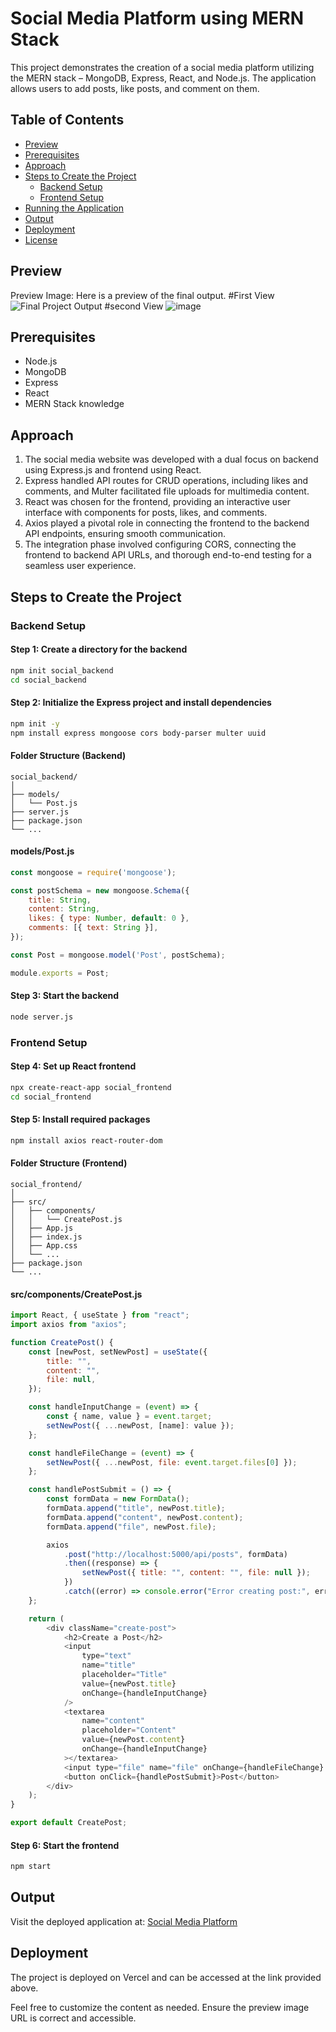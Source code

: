 # Social Media Platform using MERN Stack

This project demonstrates the creation of a social media platform utilizing the MERN stack – MongoDB, Express, React, and Node.js. The application allows users to add posts, like posts, and comment on them.

## Table of Contents

- [Preview](#preview)
- [Prerequisites](#prerequisites)
- [Approach](#approach)
- [Steps to Create the Project](#steps-to-create-the-project)
  - [Backend Setup](#backend-setup)
  - [Frontend Setup](#frontend-setup)
- [Running the Application](#running-the-application)
- [Output](#output)
- [Deployment](#deployment)
- [License](#license)

## Preview

Preview Image: Here is a preview of the final output.
#First View
![Final Project Output](https://github.com/shyamjee1645/social-media/assets/93826494/6c58cd38-133e-405a-ba93-6b1018e80a6f)
#second View
![image](https://github.com/shyamjee1645/social-media/assets/93826494/1f4414cd-de5e-455d-9766-b074b5bce4f4)


## Prerequisites

- Node.js
- MongoDB
- Express
- React
- MERN Stack knowledge

## Approach

1. The social media website was developed with a dual focus on backend using Express.js and frontend using React.
2. Express handled API routes for CRUD operations, including likes and comments, and Multer facilitated file uploads for multimedia content.
3. React was chosen for the frontend, providing an interactive user interface with components for posts, likes, and comments.
4. Axios played a pivotal role in connecting the frontend to the backend API endpoints, ensuring smooth communication.
5. The integration phase involved configuring CORS, connecting the frontend to backend API URLs, and thorough end-to-end testing for a seamless user experience.

## Steps to Create the Project

### Backend Setup

#### Step 1: Create a directory for the backend

```bash
npm init social_backend
cd social_backend
```

#### Step 2: Initialize the Express project and install dependencies

```bash
npm init -y
npm install express mongoose cors body-parser multer uuid
```

#### Folder Structure (Backend)

```
social_backend/
│
├── models/
│   └── Post.js
├── server.js
├── package.json
└── ...
```

#### models/Post.js

```javascript
const mongoose = require('mongoose');

const postSchema = new mongoose.Schema({
    title: String,
    content: String,
    likes: { type: Number, default: 0 },
    comments: [{ text: String }],
});

const Post = mongoose.model('Post', postSchema);

module.exports = Post;
```

#### Step 3: Start the backend

```bash
node server.js
```

### Frontend Setup

#### Step 4: Set up React frontend

```bash
npx create-react-app social_frontend
cd social_frontend
```

#### Step 5: Install required packages

```bash
npm install axios react-router-dom
```

#### Folder Structure (Frontend)

```
social_frontend/
│
├── src/
│   ├── components/
│   │   └── CreatePost.js
│   ├── App.js
│   ├── index.js
│   ├── App.css
│   └── ...
├── package.json
└── ...
```

#### src/components/CreatePost.js

```javascript
import React, { useState } from "react";
import axios from "axios";

function CreatePost() {
    const [newPost, setNewPost] = useState({
        title: "",
        content: "",
        file: null,
    });

    const handleInputChange = (event) => {
        const { name, value } = event.target;
        setNewPost({ ...newPost, [name]: value });
    };

    const handleFileChange = (event) => {
        setNewPost({ ...newPost, file: event.target.files[0] });
    };

    const handlePostSubmit = () => {
        const formData = new FormData();
        formData.append("title", newPost.title);
        formData.append("content", newPost.content);
        formData.append("file", newPost.file);

        axios
            .post("http://localhost:5000/api/posts", formData)
            .then((response) => {
                setNewPost({ title: "", content: "", file: null });
            })
            .catch((error) => console.error("Error creating post:", error));
    };

    return (
        <div className="create-post">
            <h2>Create a Post</h2>
            <input
                type="text"
                name="title"
                placeholder="Title"
                value={newPost.title}
                onChange={handleInputChange}
            />
            <textarea
                name="content"
                placeholder="Content"
                value={newPost.content}
                onChange={handleInputChange}
            ></textarea>
            <input type="file" name="file" onChange={handleFileChange} />
            <button onClick={handlePostSubmit}>Post</button>
        </div>
    );
}

export default CreatePost;
```

#### Step 6: Start the frontend

```bash
npm start
```

## Output

Visit the deployed application at: [Social Media Platform](https://social-media-seven-sigma.vercel.app/)

## Deployment

The project is deployed on Vercel and can be accessed at the link provided above.



Feel free to customize the content as needed. Ensure the preview image URL is correct and accessible.

